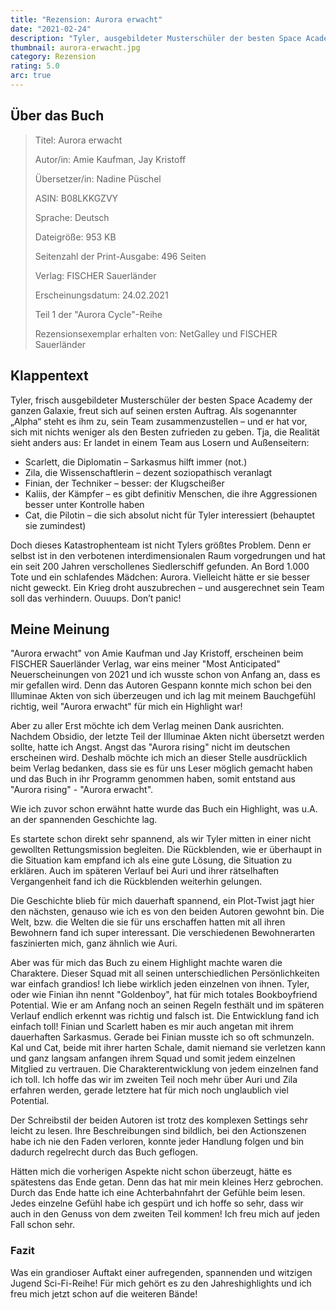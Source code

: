 ```yaml
---
title: "Rezension: Aurora erwacht"
date: "2021-02-24"
description: "Tyler, ausgebildeter Musterschüler der besten Space Academy der ganzen Galaxie, freut sich auf seinen ersten Auftrag. Doch statt mit den besten in einem Team zu landen, muss er in ein Team mit Losern und Außenseitern. Doch das ist nicht sein größtes Problem, denn er selbst ist in den verbotenen interdimensionalen Raum vorgedrungen und hat ein seit 200 Jahren verschollenes Siedlerschiff gefunden..."
thumbnail: aurora-erwacht.jpg
category: Rezension
rating: 5.0
arc: true
---
```


## Über das Buch
> Titel: Aurora erwacht
> 
> Autor/in: Amie Kaufman, Jay Kristoff
>
>Übersetzer/in: Nadine Püschel
> 
> ASIN: B08LKKGZVY
> 
> Sprache: Deutsch
> 
> Dateigröße: 953 KB
> 
> Seitenzahl der Print-Ausgabe: 496 Seiten
> 
> Verlag: FISCHER Sauerländer
> 
> Erscheinungsdatum: 24.02.2021
> 
> Teil 1 der "Aurora Cycle"-Reihe
>
> Rezensionsexemplar erhalten von: NetGalley und FISCHER Sauerländer

## Klappentext
Tyler, frisch ausgebildeter Musterschüler der besten Space Academy der ganzen Galaxie, freut sich auf seinen ersten Auftrag. Als sogenannter „Alpha“ steht es ihm zu, sein Team zusammenzustellen – und er hat vor, sich mit nichts weniger als den Besten zufrieden zu geben. Tja, die Realität sieht anders aus: Er landet in einem Team aus Losern und Außenseitern:

- Scarlett, die Diplomatin – Sarkasmus hilft immer (not.)
- Zila, die Wissenschaftlerin – dezent soziopathisch veranlagt
- Finian, der Techniker – besser: der Klugscheißer
- Kaliis, der Kämpfer – es gibt definitiv Menschen, die ihre Aggressionen besser unter Kontrolle haben
- Cat, die Pilotin – die sich absolut nicht für Tyler interessiert (behauptet sie zumindest)

Doch dieses Katastrophenteam ist nicht Tylers größtes Problem. Denn er selbst ist in den verbotenen interdimensionalen Raum vorgedrungen und hat ein seit 200 Jahren verschollenes Siedlerschiff gefunden. An Bord 1.000 Tote und ein schlafendes Mädchen: Aurora. Vielleicht hätte er sie besser nicht geweckt. Ein Krieg droht auszubrechen – und ausgerechnet sein Team soll das verhindern. Ouuups. Don’t panic!

## Meine Meinung
"Aurora erwacht" von Amie Kaufman und Jay Kristoff, erscheinen beim FISCHER Sauerländer Verlag, war eins meiner "Most Anticipated" Neuerscheinungen von 2021 und ich wusste schon von Anfang an, dass es mir gefallen wird. Denn das Autoren Gespann konnte mich schon bei den Illuminae Akten von sich überzeugen und ich lag mit meinem Bauchgefühl richtig, weil "Aurora erwacht" für mich ein Highlight war!

Aber zu aller Erst möchte ich dem Verlag meinen Dank ausrichten. Nachdem Obsidio, der letzte Teil der Illuminae Akten nicht übersetzt werden sollte, hatte ich Angst. Angst das "Aurora rising" nicht im deutschen erscheinen wird. Deshalb möchte ich mich an dieser Stelle ausdrücklich beim Verlag bedanken, dass sie es für uns Leser möglich gemacht haben und das Buch in ihr Programm genommen haben, somit entstand aus "Aurora rising" - "Aurora erwacht".

Wie ich zuvor schon erwähnt hatte wurde das Buch ein Highlight, was u.A. an der spannenden Geschichte lag.

Es startete schon direkt sehr spannend, als wir Tyler mitten in einer nicht gewollten Rettungsmission begleiten. Die Rückblenden, wie er überhaupt in die Situation kam empfand ich als eine gute Lösung, die Situation zu erklären. Auch im späteren Verlauf bei Auri und ihrer rätselhaften Vergangenheit fand ich die Rückblenden weiterhin gelungen.

Die Geschichte blieb für mich dauerhaft spannend, ein Plot-Twist jagt hier den nächsten, genauso wie ich es von den beiden Autoren gewohnt bin. Die Welt, bzw. die Welten die sie für uns erschaffen hatten mit all ihren Bewohnern fand ich super interessant. Die verschiedenen Bewohnerarten faszinierten mich, ganz ähnlich wie Auri.

Aber was für mich das Buch zu einem Highlight machte waren die Charaktere. Dieser Squad mit all seinen unterschiedlichen Persönlichkeiten war einfach grandios! Ich liebe wirklich jeden einzelnen von ihnen. Tyler, oder wie Finian ihn nennt "Goldenboy", hat für mich totales Bookboyfriend Potential. Wie er am Anfang noch an seinen Regeln festhält und im späteren Verlauf endlich erkennt was richtig und falsch ist. Die Entwicklung fand ich einfach toll! Finian und Scarlett haben es mir auch angetan mit ihrem dauerhaften Sarkasmus. Gerade bei Finian musste ich so oft schmunzeln. Kal und Cat, beide mit ihrer harten Schale, damit niemand sie verletzen kann und ganz langsam anfangen ihrem Squad und somit jedem einzelnen Mitglied zu vertrauen. Die Charakterentwicklung von jedem einzelnen fand ich toll. Ich hoffe das wir im zweiten Teil noch mehr über Auri und Zila erfahren werden, gerade letztere hat für mich noch unglaublich viel Potential.

Der Schreibstil der beiden Autoren ist trotz des komplexen Settings sehr leicht zu lesen. Ihre Beschreibungen sind bildlich, bei den Actionszenen habe ich nie den Faden verloren, konnte jeder Handlung folgen und bin dadurch regelrecht durch das Buch geflogen.

Hätten mich die vorherigen Aspekte nicht schon überzeugt, hätte es spätestens das Ende getan. Denn das hat mir mein kleines Herz gebrochen. Durch das Ende hatte ich eine Achterbahnfahrt der Gefühle beim lesen. Jedes einzelne Gefühl habe ich gespürt und ich hoffe so sehr, dass wir auch in den Genuss von dem zweiten Teil kommen! Ich freu mich auf jeden Fall schon sehr.

### Fazit
Was ein grandioser Auftakt einer aufregenden, spannenden und witzigen Jugend Sci-Fi-Reihe! Für mich gehört es zu den Jahreshighlights und ich freu mich jetzt schon auf die weiteren Bände!